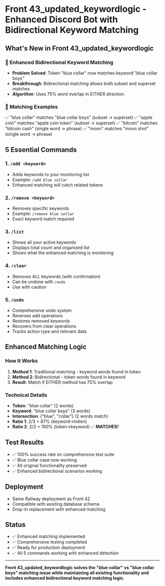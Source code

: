 # Front 43_updated_keywordlogic - Enhanced Discord Bot with Bidirectional Keyword Matching

## What's New in Front 43_updated_keywordlogic

### 🚀 Enhanced Bidirectional Keyword Matching
- **Problem Solved**: Token "blue collar" now matches keyword "blue collar boys"
- **Breakthrough**: Bidirectional matching allows both subset and superset matches
- **Algorithm**: Uses 75% word overlap in EITHER direction

### 🧪 Matching Examples
✅ "blue collar" matches "blue collar boys" (subset → superset)
✅ "apple coin" matches "apple coin token" (subset → superset) 
✅ "bitcoin" matches "bitcoin cash" (single word → phrase)
✅ "moon" matches "moon shot" (single word → phrase)

## 5 Essential Commands

### 1. `/add <keyword>`
- Adds keywords to your monitoring list
- Example: `/add blue collar`
- Enhanced matching will catch related tokens

### 2. `/remove <keyword>` 
- Removes specific keywords
- Example: `/remove blue collar`
- Exact keyword match required

### 3. `/list`
- Shows all your active keywords
- Displays total count and organized list
- Shows what the enhanced matching is monitoring

### 4. `/clear`
- Removes ALL keywords (with confirmation)
- Can be undone with `/undo`
- Use with caution

### 5. `/undo`
- Comprehensive undo system
- Reverses add operations
- Restores removed keywords  
- Recovers from clear operations
- Tracks action type and relevant data

## Enhanced Matching Logic

### How It Works
1. **Method 1**: Traditional matching - keyword words found in token
2. **Method 2**: Bidirectional - token words found in keyword  
3. **Result**: Match if EITHER method has 75% overlap

### Technical Details
- **Token**: "blue collar" (2 words)
- **Keyword**: "blue collar boys" (3 words)
- **Intersection**: {"blue", "collar"} (2 words match)
- **Ratio 1**: 2/3 = 67% (keyword→token)  
- **Ratio 2**: 2/2 = 100% (token→keyword) ✅ **MATCHES!**

## Test Results
- ✅ 100% success rate on comprehensive test suite
- ✅ Blue collar case now working
- ✅ All original functionality preserved
- ✅ Enhanced bidirectional scenarios working

## Deployment
- Same Railway deployment as Front 42
- Compatible with existing database schema
- Drop-in replacement with enhanced matching

## Status
- ✅ Enhanced matching implemented
- ✅ Comprehensive testing completed
- ✅ Ready for production deployment
- ✅ All 5 commands working with enhanced detection

---

**Front 43_updated_keywordlogic solves the "blue collar" vs "blue collar boys" matching issue while maintaining all existing functionality and includes enhanced bidirectional keyword matching logic.**